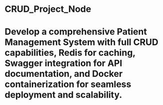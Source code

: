 # CRUD_Project_Node
# Develop a comprehensive Patient Management System with full CRUD capabilities, Redis for caching, Swagger integration for API documentation, and Docker containerization for seamless deployment and scalability.